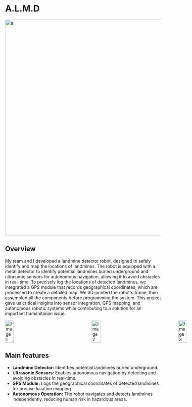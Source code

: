 # A.L.M.D
  <img width="700" alt="a"  src="https://github.com/user-attachments/assets/6c21e2eb-88cf-430d-adb6-e7da43986d53">

## Overview
My team and I developed a landmine detector robot, designed to safely identify and map the locations of landmines. The robot is equipped with a metal detector to identify potential landmines buried underground and ultrasonic sensors for autonomous navigation, allowing it to avoid obstacles in real-time. To precisely log the locations of detected landmines, we integrated a GPS module that records geographical coordinates, which are processed to create a detailed map. We 3D-printed the robot's frame, then assembled all the components before programming the system. This project gave us critical insights into sensor integration, GPS mapping, and autonomous robotic systems while contributing to a solution for an important humanitarian issue.
<div style="width: 700px; display: flex; justify-content: space-between;">
  <img src="https://github.com/user-attachments/assets/7fb87300-9450-41d9-b384-80bef7615f1f" alt="Image 1" style="width: 20%;"/>
  <img src="https://github.com/user-attachments/assets/53e42946-70d5-4a6b-b6dd-6a1b88d37f04" alt="Image 2" style="width: 20%;"/>
  <img src="https://github.com/user-attachments/assets/ffe642a0-5ef9-4919-8ec5-bcc321d460ca" alt="Image 3" style="width: 20%;"/>
</div>





## Main features
- **Landmine Detector:** Identifies potential landmines buried underground.
- **Ultrasonic Sensors:** Enables autonomous navigation by detecting and avoiding obstacles in real-time.
- **GPS Module:** Logs the geographical coordinates of detected landmines for precise location mapping.
- **Autonomous Operation:** The robot navigates and detects landmines independently, reducing human risk in hazardous areas.


